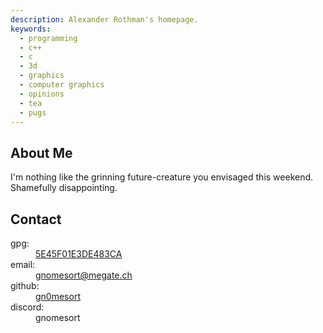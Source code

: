 ```yaml
---
description: Alexander Rothman's homepage.
keywords:
  - programming
  - c++
  - c
  - 3d
  - graphics
  - computer graphics
  - opinions
  - tea
  - pugs
---
```

<h2 class="center-text">About Me</h2>
<p class="center-text">I'm nothing like the grinning future-creature you envisaged this weekend.<br />Shamefully disappointing.</p>
<h2 class="center-text">Contact</h2>
<dl class="contact-list">
  <dt>gpg:</dt>
  <dd><a href="/res/publickey.gpg">5E45F01E3DE483CA</a></dd>
  <dt>email:</dt>
  <dd><a href="mailto:gnomesort@megate.ch">gnomesort@megate.ch</a></dd>
  <dt>github:</dt>
  <dd><a href="https://github.com/gn0mesort/">gn0mesort</a></dd>
  <dt>discord:</dt>
  <dd>gnomesort</dd>
</dl>
